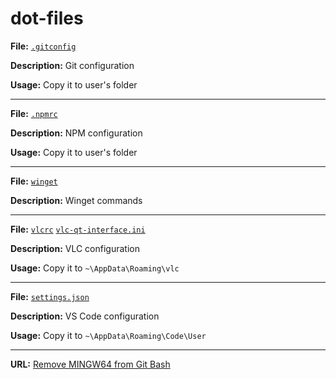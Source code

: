 # dot-files

**File:** [`.gitconfig`](.gitconfig)

**Description:** Git configuration

**Usage:** Copy it to user's folder

---

**File:** [`.npmrc`](.npmrc)

**Description:** NPM configuration

**Usage:** Copy it to user's folder

---

**File:** [`winget`](winget.md)

**Description:** Winget commands

---

**File:** [`vlcrc`](vlcrc) [`vlc-qt-interface.ini`](vlc-qt-interface.ini)

**Description:** VLC configuration

**Usage:** Copy it to `~\AppData\Roaming\vlc`

---

**File:** [`settings.json`](settings.json)

**Description:** VS Code configuration

**Usage:** Copy it to `~\AppData\Roaming\Code\User`

---

**URL:** [Remove MINGW64 from Git Bash](https://stackoverflow.com/a/32912485)
